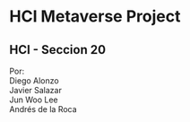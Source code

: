 # HCI Metaverse Project  
## HCI - Seccion 20  
Por:  
Diego Alonzo  
Javier Salazar  
Jun Woo Lee  
Andrés de la Roca
